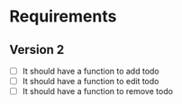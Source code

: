 # Requirements

## Version 2

- [ ] It should have a function to add todo
- [ ] It should have a function to edit todo
- [ ] It should have a function to remove todo
